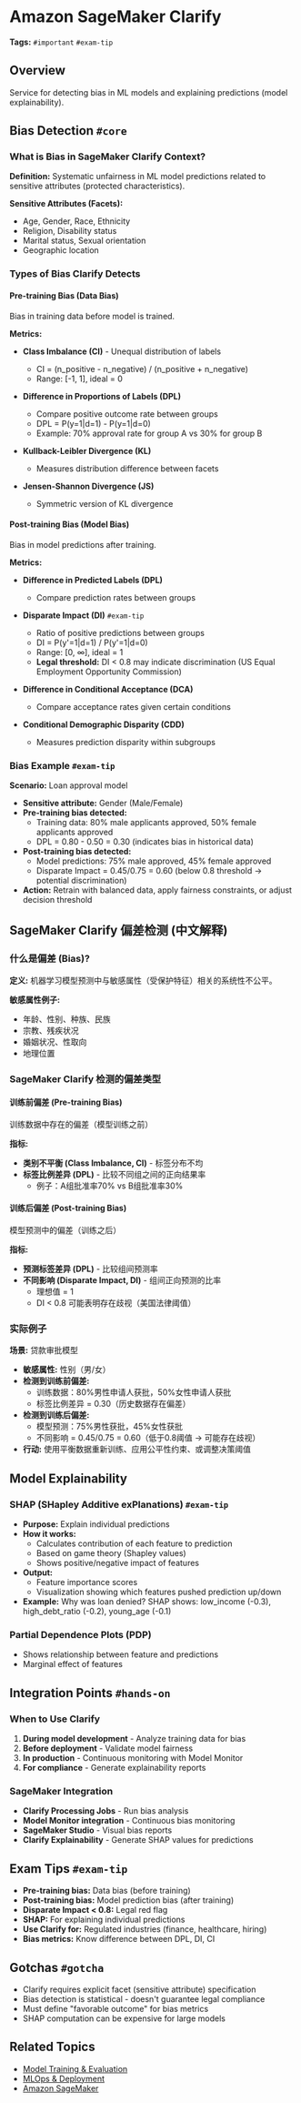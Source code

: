# Amazon SageMaker Clarify

**Tags:** `#important` `#exam-tip`

## Overview
Service for detecting bias in ML models and explaining predictions (model explainability).

## Bias Detection `#core`

### What is Bias in SageMaker Clarify Context?

**Definition:** Systematic unfairness in ML model predictions related to sensitive attributes (protected characteristics).

**Sensitive Attributes (Facets):**
- Age, Gender, Race, Ethnicity
- Religion, Disability status
- Marital status, Sexual orientation
- Geographic location

### Types of Bias Clarify Detects

#### Pre-training Bias (Data Bias)
Bias in training data before model is trained.

**Metrics:**
- **Class Imbalance (CI)** - Unequal distribution of labels
  - CI = (n_positive - n_negative) / (n_positive + n_negative)
  - Range: [-1, 1], ideal = 0

- **Difference in Proportions of Labels (DPL)**
  - Compare positive outcome rate between groups
  - DPL = P(y=1|d=1) - P(y=1|d=0)
  - Example: 70% approval rate for group A vs 30% for group B

- **Kullback-Leibler Divergence (KL)**
  - Measures distribution difference between facets

- **Jensen-Shannon Divergence (JS)**
  - Symmetric version of KL divergence

#### Post-training Bias (Model Bias)
Bias in model predictions after training.

**Metrics:**
- **Difference in Predicted Labels (DPL)**
  - Compare prediction rates between groups

- **Disparate Impact (DI)** `#exam-tip`
  - Ratio of positive predictions between groups
  - DI = P(y'=1|d=1) / P(y'=1|d=0)
  - Range: [0, ∞], ideal = 1
  - **Legal threshold:** DI < 0.8 may indicate discrimination (US Equal Employment Opportunity Commission)

- **Difference in Conditional Acceptance (DCA)**
  - Compare acceptance rates given certain conditions

- **Conditional Demographic Disparity (CDD)**
  - Measures prediction disparity within subgroups

### Bias Example `#exam-tip`

**Scenario:** Loan approval model
- **Sensitive attribute:** Gender (Male/Female)
- **Pre-training bias detected:**
  - Training data: 80% male applicants approved, 50% female applicants approved
  - DPL = 0.80 - 0.50 = 0.30 (indicates bias in historical data)
- **Post-training bias detected:**
  - Model predictions: 75% male approved, 45% female approved
  - Disparate Impact = 0.45/0.75 = 0.60 (below 0.8 threshold → potential discrimination)
- **Action:** Retrain with balanced data, apply fairness constraints, or adjust decision threshold

## SageMaker Clarify 偏差检测 (中文解释)

### 什么是偏差 (Bias)?

**定义:** 机器学习模型预测中与敏感属性（受保护特征）相关的系统性不公平。

**敏感属性例子:**
- 年龄、性别、种族、民族
- 宗教、残疾状况
- 婚姻状况、性取向
- 地理位置

### SageMaker Clarify 检测的偏差类型

#### 训练前偏差 (Pre-training Bias)
训练数据中存在的偏差（模型训练之前）

**指标:**
- **类别不平衡 (Class Imbalance, CI)** - 标签分布不均
- **标签比例差异 (DPL)** - 比较不同组之间的正向结果率
  - 例子：A组批准率70% vs B组批准率30%

#### 训练后偏差 (Post-training Bias)
模型预测中的偏差（训练之后）

**指标:**
- **预测标签差异 (DPL)** - 比较组间预测率
- **不同影响 (Disparate Impact, DI)** - 组间正向预测的比率
  - 理想值 = 1
  - DI < 0.8 可能表明存在歧视（美国法律阈值）

### 实际例子

**场景:** 贷款审批模型
- **敏感属性:** 性别（男/女）
- **检测到训练前偏差:**
  - 训练数据：80%男性申请人获批，50%女性申请人获批
  - 标签比例差异 = 0.30（历史数据存在偏差）
- **检测到训练后偏差:**
  - 模型预测：75%男性获批，45%女性获批
  - 不同影响 = 0.45/0.75 = 0.60（低于0.8阈值 → 可能存在歧视）
- **行动:** 使用平衡数据重新训练、应用公平性约束、或调整决策阈值

## Model Explainability

### SHAP (SHapley Additive exPlanations) `#exam-tip`
- **Purpose:** Explain individual predictions
- **How it works:**
  - Calculates contribution of each feature to prediction
  - Based on game theory (Shapley values)
  - Shows positive/negative impact of features
- **Output:**
  - Feature importance scores
  - Visualization showing which features pushed prediction up/down
- **Example:** Why was loan denied? SHAP shows: low_income (-0.3), high_debt_ratio (-0.2), young_age (-0.1)

### Partial Dependence Plots (PDP)
- Shows relationship between feature and predictions
- Marginal effect of features

## Integration Points `#hands-on`

### When to Use Clarify
1. **During model development** - Analyze training data for bias
2. **Before deployment** - Validate model fairness
3. **In production** - Continuous monitoring with Model Monitor
4. **For compliance** - Generate explainability reports

### SageMaker Integration
- **Clarify Processing Jobs** - Run bias analysis
- **Model Monitor integration** - Continuous bias monitoring
- **SageMaker Studio** - Visual bias reports
- **Clarify Explainability** - Generate SHAP values for predictions

## Exam Tips `#exam-tip`
- **Pre-training bias:** Data bias (before training)
- **Post-training bias:** Model prediction bias (after training)
- **Disparate Impact < 0.8:** Legal red flag
- **SHAP:** For explaining individual predictions
- **Use Clarify for:** Regulated industries (finance, healthcare, hiring)
- **Bias metrics:** Know difference between DPL, DI, CI

## Gotchas `#gotcha`
- Clarify requires explicit facet (sensitive attribute) specification
- Bias detection is statistical - doesn't guarantee legal compliance
- Must define "favorable outcome" for bias metrics
- SHAP computation can be expensive for large models

## Related Topics
- [Model Training & Evaluation](./model-training-evaluation.md)
- [MLOps & Deployment](./mlops-deployment.md)
- [Amazon SageMaker](./sagemaker.md)

